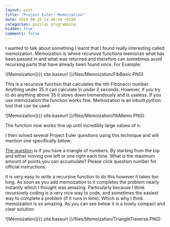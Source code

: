 ```yaml
---
layout: post
title: "Project Euler: Memoization"
date: 2019-08-28 14:48:44 +0100
categories: puzzles programming
hidden: true
comments: false
---
```


I wanted to talk about something I learnt that I found really interesting called memoization. Memoization is where recursive functions memorize what has been passed in and what was returned and therefore can sometimes avoid recursing parts that have already been found once. For Example:

![Memoization]({{ site.baseurl }}/files/Memoization/FibBasic.PNG)

This is a recursive function that calculates the nth Fibonacci number. Anything under 35 it can calculate in under 2 seconds. However, if you try to do anything above 35 it slows down tremendously and is useless. If you use memoization the function works fine. Memoization is an inbuilt python tool that can be used:

![Memoization]({{ site.baseurl }}/files/Memoization/fibMemo.PNG)

The function now works fine up until incredibly large values of n.

I then solved several Project Euler questions using this technique and will mention one specifically below:

[The question](https://projecteuler.net/problem=67) is if you have a triangle of numbers. By starting from the top and either moving one left or one right each time. What is the maximum amount of points you can accumulate? Please click question number for official instructions.


It is very easy to write a recursive function to do this however it takes too long. As soon as you add memoization to it completes the problem nearly instantly which I thought was amazing. Particularly because I think recursively coding is a very nice way to code, and sometimes the easiest way to complete a problem (if it runs in time). Which is why I think memoization is so amazing. As you can see below it is a lovely compact and clear solution:

![Memoization]({{ site.baseurl }}/files/Memoization/TriangleTraverse.PNG)